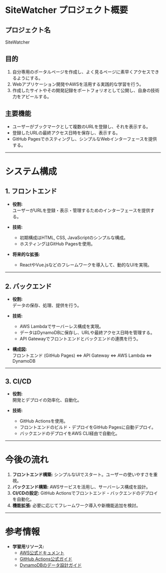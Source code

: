 
# **SiteWatcher プロジェクト概要**

## **プロジェクト名**
SiteWatcher

## **目的**
1. 自分専用のポータルページを作成し、よく見るページに素早くアクセスできるようにする。
2. Webアプリケーション開発やAWSを活用する実践的な学習を行う。
3. 作成したサイトやその開発記録をポートフォリオとして公開し、自身の技術力をアピールする。

## **主要機能**
- ユーザーがブックマークとして複数のURLを登録し、それを表示する。
- 登録したURLの最終アクセス日時を保存し、表示する。
- GitHub Pagesでホスティングし、シンプルなWebインターフェースを提供する。

---

# **システム構成**

## **1. フロントエンド**
- **役割:**  
  ユーザーがURLを登録・表示・管理するためのインターフェースを提供する。

- **技術:**  
  - 初期構成はHTML, CSS, JavaScriptのシンプルな構成。
  - ホスティングはGitHub Pagesを使用。

- **将来的な拡張:**  
  - ReactやVue.jsなどのフレームワークを導入して、動的なUIを実現。

---

## **2. バックエンド**
- **役割:**  
  データの保存、処理、提供を行う。

- **技術:**  
  - AWS Lambdaでサーバーレス構成を実現。
  - データはDynamoDBに保存し、URLや最終アクセス日時を管理する。
  - API Gatewayでフロントエンドとバックエンドの連携を行う。

- **構成図:**  
  フロントエンド (GitHub Pages) ⇔ API Gateway ⇔ AWS Lambda ⇔ DynamoDB

---

## **3. CI/CD**
- **役割:**  
  開発とデプロイの効率化、自動化。

- **技術:**  
  - GitHub Actionsを使用。
  - フロントエンドのビルド・デプロイをGitHub Pagesに自動デプロイ。
  - バックエンドのデプロイをAWS CLI経由で自動化。

---

# **今後の流れ**
1. **フロントエンド構築:** シンプルなUIでスタート。ユーザーの使いやすさを重視。
2. **バックエンド構築:** AWSサービスを活用し、サーバーレス構成を設計。
3. **CI/CDの設定:** GitHub Actionsでフロントエンド・バックエンドのデプロイを自動化。
4. **機能拡張:** 必要に応じてフレームワーク導入や新機能追加を検討。

---

# **参考情報**
- **学習用リソース:**  
  - [AWS公式ドキュメント](https://aws.amazon.com/documentation/)  
  - [GitHub Actions公式ガイド](https://docs.github.com/en/actions)  
  - [DynamoDBのデータ設計ガイド](https://docs.aws.amazon.com/amazondynamodb/latest/developerguide/best-practices.html)


